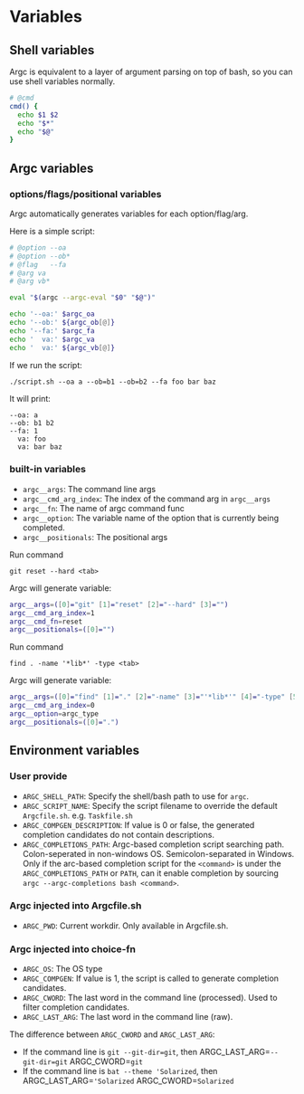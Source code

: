 # Variables

## Shell variables

Argc is equivalent to a layer of argument parsing on top of bash, so you can use shell variables normally.

```sh
# @cmd
cmd() {
  echo $1 $2
  echo "$*"
  echo "$@"
}
```

## Argc variables

### options/flags/positional variables

Argc automatically generates variables for each option/flag/arg.

Here is a simple script:
```sh
# @option --oa
# @option --ob*
# @flag   --fa
# @arg va
# @arg vb*

eval "$(argc --argc-eval "$0" "$@")"

echo '--oa:' $argc_oa
echo '--ob:' ${argc_ob[@]}
echo '--fa:' $argc_fa
echo '  va:' $argc_va
echo '  va:' ${argc_vb[@]}
```

If we run the script:
```
./script.sh --oa a --ob=b1 --ob=b2 --fa foo bar baz
```
It will print:
```
--oa: a
--ob: b1 b2
--fa: 1
  va: foo
  va: bar baz
```

### built-in variables

- `argc__args`:  The command line args
- `argc__cmd_arg_index`: The index of the command arg in `argc__args`
- `argc__fn`: The name of argc command func
- `argc__option`: The variable name of the option that is currently being completed.
- `argc__positionals`: The positional args

Run command

```
git reset --hard <tab>
```

Argc will generate variable:
```sh
argc__args=([0]="git" [1]="reset" [2]="--hard" [3]="")
argc__cmd_arg_index=1
argc__cmd_fn=reset
argc__positionals=([0]="")
```

Run command

```
find . -name '*lib*' -type <tab>
```

Argc will generate variable:
```sh
argc__args=([0]="find" [1]="." [2]="-name" [3]="'*lib*'" [4]="-type" [5]="")
argc__cmd_arg_index=0
argc__option=argc_type
argc__positionals=([0]=".")
```

## Environment variables

### User provide

- `ARGC_SHELL_PATH`: Specify the shell/bash path to use for `argc`.
- `ARGC_SCRIPT_NAME`: Specify the script filename to override the default `Argcfile.sh`. e.g. `Taskfile.sh`
- `ARGC_COMPGEN_DESCRIPTION`: If value is 0 or false, the generated completion candidates do not contain descriptions.
- `ARGC_COMPLETIONS_PATH`: Argc-based completion script searching path.
                           Colon-seperated in non-windows OS. Semicolon-separated in Windows.
                           Only if the arc-based completion script for the `<command>` is under the `ARGC_COMPLETIONS_PATH` or `PATH`, can it enable completion by sourcing `argc --argc-completions bash <command>`.

### Argc injected into Argcfile.sh

- `ARGC_PWD`: Current workdir. Only available in Argcfile.sh.

### Argc injected into choice-fn

- `ARGC_OS`: The OS type
- `ARGC_COMPGEN`: If value is 1, the script is called to generate completion candidates.
- `ARGC_CWORD`: The last word in the command line (processed). Used to filter completion candidates.
- `ARGC_LAST_ARG`: The last word in the command line (raw).

The difference between `ARGC_CWORD` and `ARGC_LAST_ARG`:
- If the command line is `git --git-dir=git`, then ARGC_LAST_ARG=`--git-dir=git` ARGC_CWORD=`git`
- If the command line is `bat --theme 'Solarized`, then ARGC_LAST_ARG=`'Solarized` ARGC_CWORD=`Solarized`
